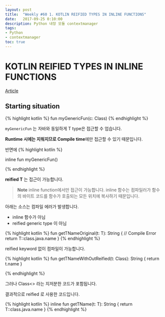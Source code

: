 ```yaml
---
layout: post
title:  "Weekly #60 1. KOTLIN REIFIED TYPES IN INLINE FUNCTIONS"
date:   2017-09-25 0:10:00
description: Python 내장 모듈 contextmanager
tags:
- Python
- contextmanager
toc: true
---
```


# KOTLIN REIFIED TYPES IN INLINE FUNCTIONS
[Article][source]


## Starting situation
{% highlight kotlin  %}
fun <T> myGenericFun(c: Class<T>)
{% endhighlight %}

`myGenericFun` 는 자바와 동일하게 T type은 접근할 수 업습니다. 

**Runtime 시에는 지워지므로 Compile time**에만 접근할 수 있기 때문입니다.

반면에
{% highlight kotlin  %}

inline fun <reified T> myGenericFun()

{% endhighlight %}

__reified T__ 는 접근이 가능합니다. 

> **Note**
> inline function에서만 접근이 가능합니다.
> inline 함수는 컴파일러가 함수의 바이트 코드를 함수가 호출되는 모든 위치에 복사하기 때문입니다. 
 


아래는 소스는 컴파일 에러가 발생합니다. 
* inline 함수가 아님 
* reified generic type 이 아님

{% highlight kotlin  %}
fun <T> getTNameOriginal(t: T): String {
//    Compile Error 
    return T::class.java.name
}
{% endhighlight %}

reified keyword 없이 컴파일이 가능합니다. 

{% highlight kotlin  %}
fun <T> getTNameWithOutReified(t: Class<T>): String {
    return t.name
}

{% endhighlight %}

그러나 Class<> 라는 지저분한 코드가 포함됩니다.

결과적으로 reified 로 사용한 코드입니다. 

{% highlight kotlin  %}
inline fun <reified T> getTName(t: T): String {
    return T::class.java.name
}
{% endhighlight %}



  [source]: https://simpleprogrammer.com/products/learn-anything/